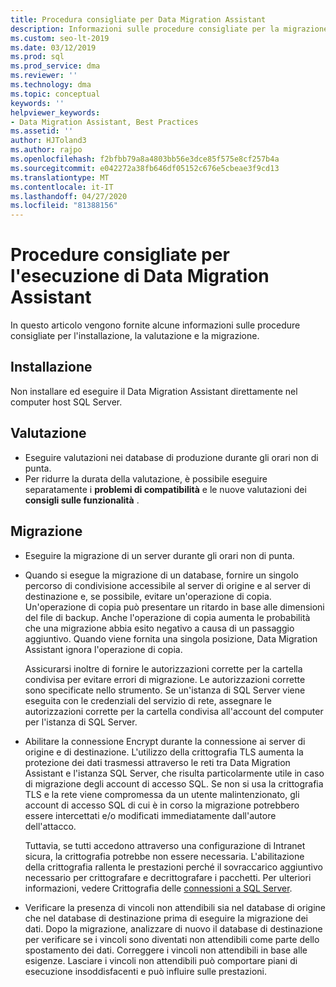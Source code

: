 ```yaml
---
title: Procedura consigliate per Data Migration Assistant
description: Informazioni sulle procedure consigliate per la migrazione di database SQL Server con Data Migration Assistant
ms.custom: seo-lt-2019
ms.date: 03/12/2019
ms.prod: sql
ms.prod_service: dma
ms.reviewer: ''
ms.technology: dma
ms.topic: conceptual
keywords: ''
helpviewer_keywords:
- Data Migration Assistant, Best Practices
ms.assetid: ''
author: HJToland3
ms.author: rajpo
ms.openlocfilehash: f2bfbb79a8a4803bb56e3dce85f575e8cf257b4a
ms.sourcegitcommit: e042272a38fb646df05152c676e5cbeae3f9cd13
ms.translationtype: MT
ms.contentlocale: it-IT
ms.lasthandoff: 04/27/2020
ms.locfileid: "81388156"
---
```

# <a name="best-practices-for-running-data-migration-assistant"></a>Procedure consigliate per l'esecuzione di Data Migration Assistant
In questo articolo vengono fornite alcune informazioni sulle procedure consigliate per l'installazione, la valutazione e la migrazione.

## <a name="installation"></a>Installazione
Non installare ed eseguire il Data Migration Assistant direttamente nel computer host SQL Server.

## <a name="assessment"></a>Valutazione
- Eseguire valutazioni nei database di produzione durante gli orari non di punta.
- Per ridurre la durata della valutazione, è possibile eseguire separatamente i **problemi di compatibilità** e le nuove valutazioni dei **consigli sulle funzionalità** .

## <a name="migration"></a>Migrazione
- Eseguire la migrazione di un server durante gli orari non di punta.

- Quando si esegue la migrazione di un database, fornire un singolo percorso di condivisione accessibile al server di origine e al server di destinazione e, se possibile, evitare un'operazione di copia. Un'operazione di copia può presentare un ritardo in base alle dimensioni del file di backup. Anche l'operazione di copia aumenta le probabilità che una migrazione abbia esito negativo a causa di un passaggio aggiuntivo. Quando viene fornita una singola posizione, Data Migration Assistant ignora l'operazione di copia.
 
    Assicurarsi inoltre di fornire le autorizzazioni corrette per la cartella condivisa per evitare errori di migrazione. Le autorizzazioni corrette sono specificate nello strumento. Se un'istanza di SQL Server viene eseguita con le credenziali del servizio di rete, assegnare le autorizzazioni corrette per la cartella condivisa all'account del computer per l'istanza di SQL Server.

- Abilitare la connessione Encrypt durante la connessione ai server di origine e di destinazione. L'utilizzo della crittografia TLS aumenta la protezione dei dati trasmessi attraverso le reti tra Data Migration Assistant e l'istanza SQL Server, che risulta particolarmente utile in caso di migrazione degli account di accesso SQL. Se non si usa la crittografia TLS e la rete viene compromessa da un utente malintenzionato, gli account di accesso SQL di cui è in corso la migrazione potrebbero essere intercettati e/o modificati immediatamente dall'autore dell'attacco.

    Tuttavia, se tutti accedono attraverso una configurazione di Intranet sicura, la crittografia potrebbe non essere necessaria. L'abilitazione della crittografia rallenta le prestazioni perché il sovraccarico aggiuntivo necessario per crittografare e decrittografare i pacchetti. Per ulteriori informazioni, vedere Crittografia delle [connessioni a SQL Server](https://go.microsoft.com/fwlink/?linkid=832513).
    
- Verificare la presenza di vincoli non attendibili sia nel database di origine che nel database di destinazione prima di eseguire la migrazione dei dati. Dopo la migrazione, analizzare di nuovo il database di destinazione per verificare se i vincoli sono diventati non attendibili come parte dello spostamento dei dati. Correggere i vincoli non attendibili in base alle esigenze. Lasciare i vincoli non attendibili può comportare piani di esecuzione insoddisfacenti e può influire sulle prestazioni.
